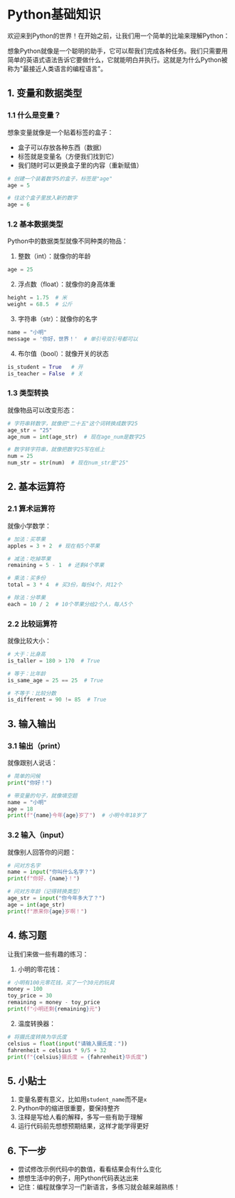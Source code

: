 # Python基础知识

欢迎来到Python的世界！在开始之前，让我们用一个简单的比喻来理解Python：

想象Python就像是一个聪明的助手，它可以帮我们完成各种任务。我们只需要用简单的英语式语法告诉它要做什么，它就能明白并执行。这就是为什么Python被称为"最接近人类语言的编程语言"。

## 1. 变量和数据类型

### 1.1 什么是变量？
想象变量就像是一个贴着标签的盒子：
- 盒子可以存放各种东西（数据）
- 标签就是变量名（方便我们找到它）
- 我们随时可以更换盒子里的内容（重新赋值）

```python
# 创建一个装着数字5的盒子，标签是"age"
age = 5

# 往这个盒子里放入新的数字
age = 6
```

### 1.2 基本数据类型
Python中的数据类型就像不同种类的物品：

1. 整数（int）：就像你的年龄
```python
age = 25
```

2. 浮点数（float）：就像你的身高体重
```python
height = 1.75  # 米
weight = 68.5  # 公斤
```

3. 字符串（str）：就像你的名字
```python
name = "小明"
message = '你好，世界！'  # 单引号双引号都可以
```

4. 布尔值（bool）：就像开关的状态
```python
is_student = True   # 开
is_teacher = False  # 关
```

### 1.3 类型转换
就像物品可以改变形态：
```python
# 字符串转数字，就像把"二十五"这个词转换成数字25
age_str = "25"
age_num = int(age_str)  # 现在age_num是数字25

# 数字转字符串，就像把数字25写在纸上
num = 25
num_str = str(num)  # 现在num_str是"25"
```

## 2. 基本运算符

### 2.1 算术运算符
就像小学数学：
```python
# 加法：买苹果
apples = 3 + 2  # 现在有5个苹果

# 减法：吃掉苹果
remaining = 5 - 1  # 还剩4个苹果

# 乘法：买多份
total = 3 * 4  # 买3份，每份4个，共12个

# 除法：分苹果
each = 10 / 2  # 10个苹果分给2个人，每人5个
```

### 2.2 比较运算符
就像比较大小：
```python
# 大于：比身高
is_taller = 180 > 170  # True

# 等于：比年龄
is_same_age = 25 == 25  # True

# 不等于：比较分数
is_different = 90 != 85  # True
```

## 3. 输入输出

### 3.1 输出（print）
就像跟别人说话：
```python
# 简单的问候
print("你好！")

# 带变量的句子，就像填空题
name = "小明"
age = 18
print(f"{name}今年{age}岁了")  # 小明今年18岁了
```

### 3.2 输入（input）
就像别人回答你的问题：
```python
# 问对方名字
name = input("你叫什么名字？")
print(f"你好，{name}！")

# 问对方年龄（记得转换类型）
age_str = input("你今年多大了？")
age = int(age_str)
print(f"原来你{age}岁啊！")
```

## 4. 练习题
让我们来做一些有趣的练习：

1. 小明的零花钱：
```python
# 小明有100元零花钱，买了一个30元的玩具
money = 100
toy_price = 30
remaining = money - toy_price
print(f"小明还剩{remaining}元")
```

2. 温度转换器：
```python
# 将摄氏度转换为华氏度
celsius = float(input("请输入摄氏度："))
fahrenheit = celsius * 9/5 + 32
print(f"{celsius}摄氏度 = {fahrenheit}华氏度")
```

## 5. 小贴士
1. 变量名要有意义，比如用`student_name`而不是`x`
2. Python中的缩进很重要，要保持整齐
3. 注释是写给人看的解释，多写一些有助于理解
4. 运行代码前先想想预期结果，这样才能学得更好

## 6. 下一步
- 尝试修改示例代码中的数值，看看结果会有什么变化
- 想想生活中的例子，用Python代码表达出来
- 记住：编程就像学习一门新语言，多练习就会越来越熟练！ 